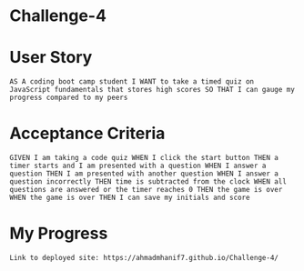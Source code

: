 # Challenge-4

# User Story
``
AS A coding boot camp student
I WANT to take a timed quiz on JavaScript fundamentals that stores high scores
SO THAT I can gauge my progress compared to my peers
``

# Acceptance Criteria
``
GIVEN I am taking a code quiz
WHEN I click the start button
THEN a timer starts and I am presented with a question
WHEN I answer a question
THEN I am presented with another question
WHEN I answer a question incorrectly
THEN time is subtracted from the clock
WHEN all questions are answered or the timer reaches 0
THEN the game is over
WHEN the game is over
THEN I can save my initials and score
``

# My Progress

``
Link to deployed site: https://ahmadmhanif7.github.io/Challenge-4/
``